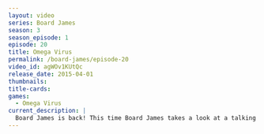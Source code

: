 ```yaml
---
layout: video
series: Board James
season: 3
season_episode: 1
episode: 20
title: Omega Virus
permalink: /board-james/episode-20
video_id: agWOv1KUtQc
release_date: 2015-04-01
thumbnails:
title-cards: 
games:
  - Omega Virus
current_description: |
  Board James is back! This time Board James takes a look at a talking electronic board game from 1992 called Omega Virus!
---
```


